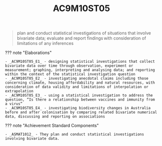 ﻿---
tags: australian-curriculum
title: AC9M10ST05
type: note
---
> plan and conduct statistical investigations of situations that involve bivariate data; evaluate and report findings with consideration of limitations of any inferences

??? note "Elaborations"

	- _AC9M10ST05_E1_ - designing statistical investigations that collect bivariate data over time through observation, experiment or measurement; graphing, interpreting and analysing data; and reporting within the context of the statistical investigation question
	- _AC9M10ST05_E2_ - investigating anecdotal claims including those concerning climate, housing affordability and natural resources, with consideration of data validity and limitations of interpolation or extrapolation
	- _AC9M10ST05_E3_ - using a statistical investigation to address the question, “Is there a relationship between vaccines and immunity from a virus”
	- _AC9M10ST05_E4_ - investigating biodiversity changes in Australia before and after colonisation by comparing related bivariate numerical data, discussing and reporting on associations
??? note "Achievement Standard Components"

	- _ASMAT1012_ - They plan and conduct statistical investigations involving bivariate data.